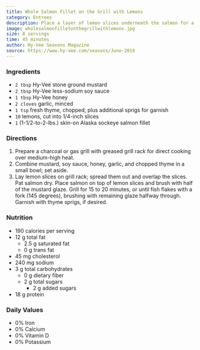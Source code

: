 ```yaml
---
title: Whole Salmon Fillet on the Grill with Lemons
category: Entrees
description: Place a layer of lemon slices underneath the salmon for a subtle lemon flavor. The slices also keep the fish from sticking to the grill grates.
image: wholesalmonfilletonthegrillwithlemons.jpg
size: 8 servings
time: 45 minutes
author: Hy-Vee Seasons Magazine
source: https://www.hy-vee.com/seasons/June-2019
---
```


### Ingredients

* `2 tbsp` Hy-Vee stone ground mustard
* `2 tbsp` Hy-Vee less-sodium soy sauce
* `1 tbsp` Hy-Vee honey
* `2 cloves` garlic, minced
* `1 tsp` fresh thyme, chopped, plus additional sprigs for garnish
* `10` lemons, cut into 1/4-inch slices
* `1` (1-1/2-to-2-lbs.) skin-on Alaska sockeye salmon fillet

### Directions

1. Prepare a charcoal or gas grill with greased grill rack for direct cooking over medium-high heat.
2. Combine mustard, soy sauce, honey, garlic, and chopped thyme in a small bowl; set aside.
3. Lay lemon slices on grill rack; spread them out and overlap the slices. Pat salmon dry. Place salmon on top of lemon slices and brush with half of the mustard glaze. Grill for 15 to 20 minutes, or until fish flakes with a fork (145 degrees), brushing with remaining glaze halfway through. Garnish with thyme sprigs, if desired.

### Nutrition

* 190 calories per serving
* 12 g total fat
  * 2.5 g saturated fat
  * 0 g trans fat
* 45 mg cholesterol
* 240 mg sodium
* 3 g total carbohydrates
  * 0 g dietary fiber
  * 2 g total sugars
    * 2 g added sugars
* 18 g protein

### Daily Values

* 0% Iron
* 0% Calcium
* 0% Vitamin D
* 0% Potassium